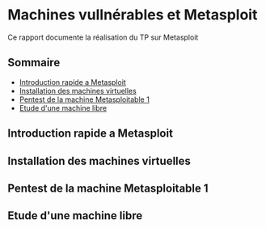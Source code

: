 # Machines vullnérables et Metasploit
Ce rapport documente la réalisation du TP sur Metasploit

## Sommaire

* [Introduction rapide a Metasploit](#Introduction-rapide-a-Metasploit)
* [Installation des machines virtuelles](#Installation-des-machines-virtuelles)
* [Pentest de la machine Metasploitable 1](#Pentest-de-la-machine-Metasploitable-1)
* [Etude d'une machine libre](#Etude-d-'-une-machine-libre)

## Introduction rapide a Metasploit
## Installation des machines virtuelles
## Pentest de la machine Metasploitable 1
## Etude d'une machine libre

